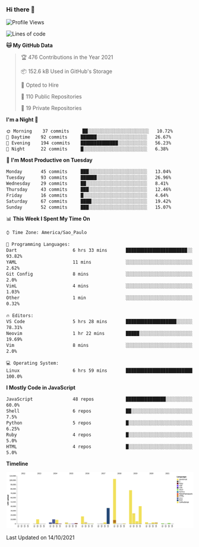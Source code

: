 ### Hi there 👋

<!--START_SECTION:waka-->
![Profile Views](http://img.shields.io/badge/Profile%20Views-0-blue)

![Lines of code](https://img.shields.io/badge/From%20Hello%20World%20I%27ve%20Written-366673%20lines%20of%20code-blue)

**🐱 My GitHub Data** 

> 🏆 476 Contributions in the Year 2021
 > 
> 📦 152.6 kB Used in GitHub's Storage 
 > 
> 💼 Opted to Hire
 > 
> 📜 110 Public Repositories 
 > 
> 🔑 19 Private Repositories  
 > 
**I'm a Night 🦉** 

```text
🌞 Morning    37 commits     ██░░░░░░░░░░░░░░░░░░░░░░░   10.72% 
🌆 Daytime    92 commits     ██████░░░░░░░░░░░░░░░░░░░   26.67% 
🌃 Evening    194 commits    ██████████████░░░░░░░░░░░   56.23% 
🌙 Night      22 commits     █░░░░░░░░░░░░░░░░░░░░░░░░   6.38%

```
📅 **I'm Most Productive on Tuesday** 

```text
Monday       45 commits     ███░░░░░░░░░░░░░░░░░░░░░░   13.04% 
Tuesday      93 commits     ██████░░░░░░░░░░░░░░░░░░░   26.96% 
Wednesday    29 commits     ██░░░░░░░░░░░░░░░░░░░░░░░   8.41% 
Thursday     43 commits     ███░░░░░░░░░░░░░░░░░░░░░░   12.46% 
Friday       16 commits     █░░░░░░░░░░░░░░░░░░░░░░░░   4.64% 
Saturday     67 commits     ████░░░░░░░░░░░░░░░░░░░░░   19.42% 
Sunday       52 commits     ███░░░░░░░░░░░░░░░░░░░░░░   15.07%

```


📊 **This Week I Spent My Time On** 

```text
⌚︎ Time Zone: America/Sao_Paulo

💬 Programming Languages: 
Dart                     6 hrs 33 mins       ███████████████████████░░   93.82% 
YAML                     11 mins             ░░░░░░░░░░░░░░░░░░░░░░░░░   2.62% 
Git Config               8 mins              ░░░░░░░░░░░░░░░░░░░░░░░░░   2.0% 
VimL                     4 mins              ░░░░░░░░░░░░░░░░░░░░░░░░░   1.03% 
Other                    1 min               ░░░░░░░░░░░░░░░░░░░░░░░░░   0.32%

🔥 Editors: 
VS Code                  5 hrs 28 mins       ███████████████████░░░░░░   78.31% 
Neovim                   1 hr 22 mins        █████░░░░░░░░░░░░░░░░░░░░   19.69% 
Vim                      8 mins              ░░░░░░░░░░░░░░░░░░░░░░░░░   2.0%

💻 Operating System: 
Linux                    6 hrs 59 mins       █████████████████████████   100.0%

```

**I Mostly Code in JavaScript** 

```text
JavaScript               48 repos            ███████████████░░░░░░░░░░   60.0% 
Shell                    6 repos             ██░░░░░░░░░░░░░░░░░░░░░░░   7.5% 
Python                   5 repos             █░░░░░░░░░░░░░░░░░░░░░░░░   6.25% 
Ruby                     4 repos             █░░░░░░░░░░░░░░░░░░░░░░░░   5.0% 
HTML                     4 repos             █░░░░░░░░░░░░░░░░░░░░░░░░   5.0%

```


**Timeline**

![Chart not found](https://raw.githubusercontent.com/jampow/jampow/master/charts/bar_graph.png) 


 Last Updated on 14/10/2021
<!--END_SECTION:waka-->
